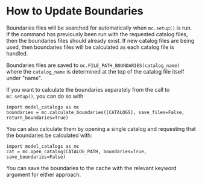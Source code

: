 # How to Update Boundaries

Boundaries files will be searched for automatically when `mc.setup()` is run. If the command has previously been run with the requested catalog files, then the boundaries files should already exist. If new catalog files are being used, then boundaries files will be calculated as each catalog file is handled.

Boundaries files are saved to `mc.FILE_PATH_BOUNDARIES(catalog_name)` where the `catalog_name` is determined at the top of the catalog file itself under "name". 

If you want to calculate the boundaries separately from the call to `mc.setup()`, you can do so with

```
import model_catalogs as mc
boundaries = mc.calculate_boundaries([CATALOGS], save_files=False, return_boundaries=True)
```

You can also calculate them by opening a single catalog and requesting that the boundaries be calculated with:

```
import model_catalogs as mc
cat = mc.open_catalog(CATALOG_PATH, boundaries=True, save_boundaries=False)
```

You can save the boundaries to the cache with the relevant keyword argument for either approach.
